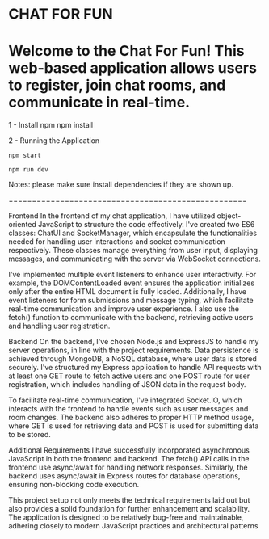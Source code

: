 CHAT FOR FUN
===================================================
Welcome to the Chat For Fun! This web-based application allows users to register, join chat rooms, and communicate in real-time.
===================================================


1 - Install npm
    npm install

2 - Running the Application

    npm start

    npm run dev

Notes: please make sure install dependencies if they are shown up.

===================================================

Frontend
In the frontend of my chat application, I have utilized object-oriented JavaScript to structure the code effectively. I've created two ES6 classes: ChatUI and SocketManager, which encapsulate the functionalities needed for handling user interactions and socket communication respectively. These classes manage everything from user input, displaying messages, and communicating with the server via WebSocket connections.

I've implemented multiple event listeners to enhance user interactivity. For example, the DOMContentLoaded event ensures the application initializes only after the entire HTML document is fully loaded. Additionally, I have event listeners for form submissions and message typing, which facilitate real-time communication and improve user experience. I also use the fetch() function to communicate with the backend, retrieving active users and handling user registration.

Backend
On the backend, I've chosen Node.js and ExpressJS to handle my server operations, in line with the project requirements. Data persistence is achieved through MongoDB, a NoSQL database, where user data is stored securely. I've structured my Express application to handle API requests with at least one GET route to fetch active users and one POST route for user registration, which includes handling of JSON data in the request body.

To facilitate real-time communication, I've integrated Socket.IO, which interacts with the frontend to handle events such as user messages and room changes. The backend also adheres to proper HTTP method usage, where GET is used for retrieving data and POST is used for submitting data to be stored.

Additional Requirements
I have successfully incorporated asynchronous JavaScript in both the frontend and backend. The fetch() API calls in the frontend use async/await for handling network responses. Similarly, the backend uses async/await in Express routes for database operations, ensuring non-blocking code execution.

This project setup not only meets the technical requirements laid out but also provides a solid foundation for further enhancement and scalability. The application is designed to be relatively bug-free and maintainable, adhering closely to modern JavaScript practices and architectural patterns